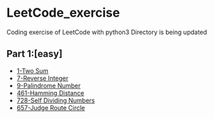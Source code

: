 # LeetCode_exercise
Coding exercise  of LeetCode with python3 
 Directory is being updated

## Part 1:[easy]
- [1-Two Sum](https://github.com/NxG1GnX/LeetCode_exercise/blob/master/%5Beasy%5D-1-Two%20Sum.py)	
- [7-Reverse Integer](https://github.com/NxG1GnX/LeetCode_exercise/blob/master/%5Beasy%5D-7-Reverse%20Integer.py) 
- [9-Palindrome Number](https://github.com/NxG1GnX/LeetCode_exercise/blob/master/%5Beasy%5D-9-Palindrome%20Number.py)  
- [461-Hamming Distance](https://github.com/NxG1GnX/LeetCode_exercise/blob/master/%5Beasy%5D-461-Hamming%20Distance.py)
- [728-Self Dividing Numbers](https://github.com/NxG1GnX/LeetCode_exercise/blob/master/%5Beasy%5D-728-Self%20Dividing%20Numbers.py)
- [657-Judge Route Circle](https://github.com/NxG1GnX/LeetCode_exercise/blob/master/%5Beasy%5D-657-Judge%20Route%20Circle.py)
